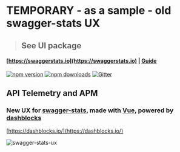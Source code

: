 # TEMPORARY - as a sample - old swagger-stats UX

> ## See UI package  

####  [https://swaggerstats.io](https://swaggerstats.io) | [Guide](https://swaggerstats.io/guide/) 

[![npm version](https://badge.fury.io/js/swagger-stats.svg)](https://badge.fury.io/js/swagger-stats)
[![npm downloads](https://img.shields.io/npm/dm/swagger-stats.svg)](https://img.shields.io/npm/dm/swagger-stats)
[![Gitter](https://badges.gitter.im/swagger-stats/community.svg)](https://gitter.im/swagger-stats/community?utm_source=badge&utm_medium=badge&utm_campaign=pr-badge)


## API Telemetry and APM 


### New UX for [swagger-stats](https://github.com/slanatech/swagger-stats), made with [Vue](https://vuejs.org/), powered by [dashblocks](https://dashblocks.io/) 
[https://dashblocks.io/](https://dashblocks.io/)

![swagger-stats-ux](https://github.com/slanatech/swagger-stats-ux/blob/master/screenshots/swsux.gif?raw=true)




